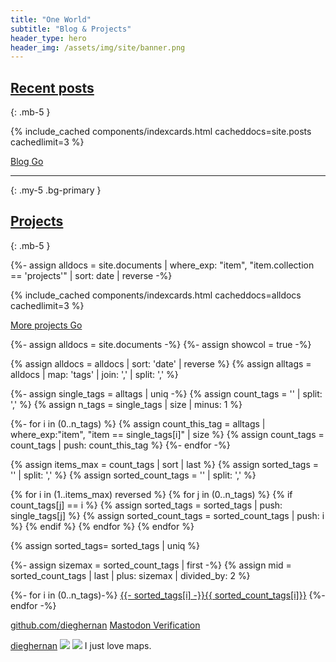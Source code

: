 ```yaml
---
title: "One World"
subtitle: "Blog & Projects"
header_type: hero
header_img: /assets/img/site/banner.png
---
```


## <a href="./blog" class="text-dark">Recent posts</a>
{: .mb-5 }


{% include_cached components/indexcards.html cacheddocs=site.posts cachedlimit=3 %}

<div class="text-right mx-3">
		<a href="./blog/" class="btn btn-outline-primary border-0">Blog <i class="fa fa-chevron-right fa-lg" aria-hidden="true"></i><span class="sr-only">Go</span></a>
</div>

<div class="mt-5 pt-3 mb-3 text-center">
			<script type='text/javascript' src='https://storage.ko-fi.com/cdn/widget/Widget_2.js'></script><script type='text/javascript'>kofiwidget2.init('Support Me on Ko-fi', '#000000', 'K3K43H86Z');kofiwidget2.draw();</script> 
</div>

* * *
{: .my-5 .bg-primary }


## <a href="./projects" class="text-dark">Projects</a>
{: .mb-5 }

{%- assign alldocs = site.documents | 
                          where_exp: "item", "item.collection == 'projects'" | sort: date | reverse -%}

{% include_cached components/indexcards.html cacheddocs=alldocs cachedlimit=3 %}

<div class="text-right mx-3">
		<a href="./projects" class="btn btn-outline-primary border-0">More projects <i class="fa fa-chevron-right fa-lg" aria-hidden="true"></i><span class="sr-only">Go</span></a>
</div>

  {%- assign alldocs = site.documents -%}
  {%- assign showcol = true -%}



{% assign alldocs = alldocs | sort: 'date' | reverse %}
{% assign alltags =  alldocs | map: 'tags' | join: ','  | split: ','  %}

{%- assign single_tags =  alltags | uniq  -%}
{% assign count_tags = '' | split: ',' %}
{% assign n_tags = single_tags | size |  minus: 1 %}

{%- for i in (0..n_tags) %}
  {% assign count_this_tag = alltags | where_exp:"item", "item == single_tags[i]" | size %}
  {% assign count_tags = count_tags | push: count_this_tag %}
{%- endfor -%}

{% assign items_max = count_tags | sort | last %}
{% assign sorted_tags = '' | split: ',' %}
{% assign sorted_count_tags = '' | split: ',' %}

{% for i in (1..items_max) reversed %}
  {% for j in (0..n_tags) %}
    {% if count_tags[j] == i %}
     {% assign sorted_tags = sorted_tags | push: single_tags[j] %}
     {% assign sorted_count_tags = sorted_count_tags | push: i %}
    {% endif %}
  {% endfor %}
{% endfor %}

{% assign sorted_tags= sorted_tags | uniq %}

{%- assign sizemax = sorted_count_tags | first -%}
{% assign mid = sorted_count_tags | last | plus: sizemax | divided_by: 2  %}

<div class="row g-0 pt-5" id="tags">
<div class="col">
	{%- for i in (0..n_tags)-%}
	<a href="./tags#{{- sorted_tags[i] | replace: "demo", "dmo" | replace: " ", "-" -}}" class="btn btn-primary m-1" role="button" style="font-size: min(1.2rem , max(0.8rem , calc(1rem + 0.025*({{ sorted_count_tags[i] }}rem - {{ mid }}rem))));"><i class="fa fa-tag mr-2" aria-hidden="true"></i>{{- sorted_tags[i] -}}<span class="badge rounded-pill chulapa-pill-bg-primary ml-2">{{ sorted_count_tags[i]}}</span></a>
	{%- endfor -%}
	</div>
</div>

<!-- Verification -->

<a href="https://github.com/dieghernan" rel="me" class="d-none">github.com/dieghernan</a>
<a rel="me" href="https://fosstodon.org/@dhernangomez" class="d-none">Mastodon Verification</a>

<span class="h-card d-none">
  <a rel="me" href="https://dieghernan.github.io" class="u-url u-uid" >dieghernan</a>
  <img class="u-photo" src="https://dieghernan.github.io/assets/img/site/avatar.png" />
  <img class="u-featured" src="https://dieghernan.github.io/assets/img/site/banner.png" />
  <span class="p-note">I just love maps.</span>
</span>








